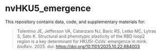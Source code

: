 # nvHKU5_emergence 

This repository contains data, code, and supplementary materials for: <br>
> Tolentino JE, Jefferson VA, Catanzaro NJ, Baric RS, Letko MC, Lytras S, Sato K. Structural and phenotypic plasticity of the RBD loop2 region is a key determinant for HKU5r-CoVs’ emergence in mink. *bioRxiv*. 2025. doi: https://doi.org/10.1101/2025.10.22.684003
